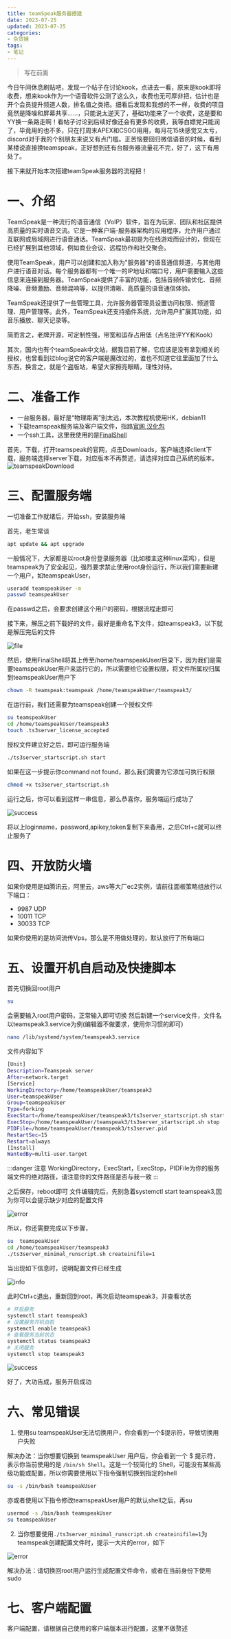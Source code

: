 ```yaml
---
title: teamSpeak服务器搭建
date: 2023-07-25
updated: 2023-07-25
categories:
- 杂货铺
tags:
- 笔记
---
```



>  写在前面


今日午间休息刷贴吧，发现一个帖子在讨论kook，点进去一看，原来是kook即将收费，想来kook作为一个语音软件公测了这么久，收费也无可厚非把，估计也是开个会员提升频道人数，排名值之类把。细看后发现和我想的不一样，收费的项目竟然是降噪和屏幕共享......，只能说太逆天了，基础功能来了一个收费，这是要和YY换一条路走啊！看帖子讨论到后续好像还会有更多的收费，我等白嫖党只能润了，毕竟用的也不多，只在打周末APEX和CSGO用用，每月花15块感觉又太亏，discord对于我的个别朋友来说又有点门槛。正苦恼要回归微信语音的时候，看到某楼说直接换teamspeak，正好想到还有台服务器流量花不完，好了，这下有用处了。
<!-- more -->

接下来就开始本次搭建teamSpeak服务器的流程把！

# 一、介绍

TeamSpeak是一种流行的语音通信（VoIP）软件，旨在为玩家、团队和社区提供高质量的实时语音交流。它是一种客户端-服务器架构的应用程序，允许用户通过互联网或局域网进行语音通话。TeamSpeak最初是为在线游戏而设计的，但现在已经扩展到其他领域，例如商业会议、远程协作和社交聚会。

使用TeamSpeak，用户可以创建和加入称为"服务器"的语音通信频道，与其他用户进行语音对话。每个服务器都有一个唯一的IP地址和端口号，用户需要输入这些信息来连接到服务器。TeamSpeak提供了丰富的功能，包括音频传输优化、音频降噪、音频激励、音频混响等，以提供清晰、高质量的语音通信体验。

TeamSpeak还提供了一些管理工具，允许服务器管理员设置访问权限、频道管理、用户管理等。此外，TeamSpeak还支持插件系统，允许用户扩展其功能，如音乐播放、聊天记录等。

简而言之，老牌开源，可定制性强，带宽和运存占用低（点名批评YY和Kook）

其次，国内也有个teamSpeak中文站，据我目前了解，它应该是没有拿到相关的授权，也曾看到过blog说它的客户端是魔改过的，谁也不知道它往里面加了什么东西，换言之，就是个盗版站，希望大家擦亮眼睛，理性对待。

# 二、准备工作

- 一台服务器，最好是“物理距离”别太远，本次教程机使用HK，debian11
- 下载teamspeak服务端及客户端文件，指路[官网](https://www.teamspeak.com/en/),[汉化包](https://github.com/VigorousPro/TS3-Translation_zh-CN/)
- 一个ssh工具，这里我使用的是[FinalShell](https://www.hostbuf.com/t/988.html)

首先，下载，打开teamspeak的官网，点击Downloads，客户端选择client下载，服务端选择server下载，对应版本不再赘述，请选择对应自己系统的版本。
![teamspeakDownload](https://cdn.staticaly.com/gh/lateautumn2/picx-images-hosting@master/20230725/image.4c8ywvigm2w0.webp)

# 三、配置服务端

一切准备工作就绪后，开始ssh，安装服务端

首先，老生常谈

``` bash
apt update && apt upgrade
```

一般情况下，大家都是以root身份登录服务器（比如楼主这种linux菜鸡），但是teamspeak为了安全起见，强烈要求禁止使用root身份运行，所以我们需要新建一个用户，如teamspeakUser，

``` bash
useradd teamspeakUser -m
passwd teamspeakUser
```

在passwd之后，会要求创建这个用户的密码，根据流程走即可

接下来，解压之前下载好的文件，最好是重命名下文件，如teamspeak3，以下就是解压完后的文件

![file](https://cdn.staticaly.com/gh/lateautumn2/picx-images-hosting@master/20230725/image.38xjsh6c69m0.webp)

然后，使用FinalShell将其上传至/home/teamspeakUser/目录下，因为我们是需要teamspeakUser用户来运行它的，所以需要给它设置权限，将文件所属权归属到teamspeakUser用户下

``` bash
chown -R teamspeak:teamspeak /home/teamspeakUser/teamspeak3/
```

在运行前，我们还需要为teamspeak创建一个授权文件

``` bash
su teamspeakUser
cd /home/teamspeakUser/teamspeak3
touch .ts3server_license_accepted
```

授权文件建立好之后，即可运行服务端

``` bash
./ts3server_startscript.sh start
```

如果在这一步提示你command not found，那么我们需要为它添加可执行权限

``` bash
chmod +x ts3server_startscript.sh
```

运行之后，你可以看到这样一串信息，那么恭喜你，服务端运行成功了

![success](https://cdn.staticaly.com/gh/lateautumn2/picx-images-hosting@master/20230725/image.5ehasd13e400.webp)

将以上loginname，password,apikey,token复制下来备用，之后Ctrl+c就可以终止服务了

# 四、开放防火墙

如果你使用是如腾讯云，阿里云，aws等大厂ec2实例，请前往面板策略组放行以下端口：

- 9987 UDP
- 10011 TCP
- 30033 TCP

如果你使用的是坊间流传Vps，那么是不用做处理的，默认放行了所有端口

# 五、设置开机自启动及快捷脚本

首先切换回root用户

``` bash
su 
```

会需要输入root用户密码，正常输入即可切换
然后新建一个service文件，文件名以teamspeak3.service为例(编辑器不做要求，使用你习惯的即可)

``` bash
nano /lib/systemd/system/teamspeak3.service
```

文件内容如下

``` bash
[Unit]
Description=Teamspeak server
After=network.target
[Service]
WorkingDirectory=/home/teamspeakUser/teamspeak3
User=teamspeakUser
Group=teamspeakUser
Type=forking
ExecStart=/home/teamspeakUser/teamspeak3/ts3server_startscript.sh start inifile=ts3server.ini
ExecStop=/home/teamspeakUser/teamspeak3/ts3server_startscript.sh stop
PIDFile=/home/teamspeakUser/teamspeak3/ts3server.pid
RestartSec=15
Restart=always
[Install]
WantedBy=multi-user.target
```

:::danger 注意
WorkingDirectory，ExecStart，ExecStop，PIDFile为你的服务端文件的绝对路径，请注意你的文件路径是否与我一致
:::

之后保存，reboot即可
文件编辑完后，先别急着systemctl start teamspeak3,因为你可以会提示缺少对应的配置文件

![error](https://cdn.staticaly.com/gh/lateautumn2/picx-images-hosting@master/20230725/image.6m6nm5n51lc0.webp)


所以，你还需要完成以下步骤，

``` bash
su  teamspeakUser
cd /home/teamspeakUser/teamspeak3
./ts3server_minimal_runscript.sh createinifile=1
```

当出现如下信息时，说明配置文件已经生成

![info](https://cdn.staticaly.com/gh/lateautumn2/picx-images-hosting@master/20230725/image.7i1nvgv2i4c0.webp)

此时Ctrl+c退出，重新回到root，再次启动teamspeak3，并查看状态

``` bash
# 开启服务
systemctl start teamspeak3
# 设置服务开机自启
systemctl enable teamspeak3
# 查看服务当前状态
systemctl status teamspeak3
# 关闭服务
systemctl stop teamspeak3
```

![success](https://cdn.staticaly.com/gh/lateautumn2/picx-images-hosting@master/20230725/image.7d76np8rgeo0.webp)

好了，大功告成，服务开启成功

# 六、常见错误

1. 使用su teamspeakUser无法切换用户，你会看到一个$提示符，导致切换用户失败

解决办法：当你想要切换到 teamspeakUser 用户后，你会看到一个 $ 提示符，表示你当前使用的是 `/bin/sh Shell`。这是一个较简化的 Shell，可能没有某些高级功能或配置，所以你需要使用以下指令强制切换到指定的shell

``` bash
su -s /bin/bash teamspeakUser
```

亦或者使用以下指令修改teamspeakUser用户的默认shell之后，再su

``` bash
usermod -s /bin/bash teamspeakUser
su teamspeakUser
```

2. 当你想要使用`./ts3server_minimal_runscript.sh createinifile=1`为teamspeak创建配置文件时，提示一大片的error，如下

![error](https://cdn.staticaly.com/gh/lateautumn2/picx-images-hosting@master/20230725/image.2nr55a8o65w0.webp)

解决办法：请切换回root用户运行生成配置文件命令，或者在当前身份下使用sudo


# 七、客户端配置

客户端配置，请根据自己使用的客户端版本进行配置，这里不做赘述
